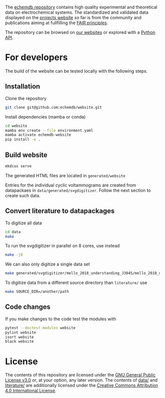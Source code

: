 The [echemdb repository](https://github.com/echemdb/website) contains high
quality experimental and theoretical data on electrochemical systems. The
standardized and validated data displayed on the [projects
website](https://www.echemdb.org/) so far is from the community and
publications aiming at fullfilling the [FAIR
principles](https://www.go-fair.org/fair-principles/).

The repository can be browsed on [our
websites](https://www.echemdb.org/) or explored with a [Python
API](https://github.com/echemdb/echemdb).

# For developers

The build of the website can be tested locally with the following steps.

## Installation

Clone the repository

```sh
git clone git@github.com:echemdb/website.git
```

Install dependencies (mamba or conda)

```sh
cd website
mamba env create --file environment.yaml
mamba activate echemdb-website
pip install -e .
```

## Build website

```sh
mkdcos serve
```

The generated HTML files are located in `generated/website`

Entries for the individual cyclic voltammograms are created from datapackaes in `data/generated/svgdigitizer`. Follow the next section to create such data.

## Convert literature to datapackages

To digitize all data

```sh
cd data
make
```

To run the svgdigitizer in parallel on 8 cores, use instead

```sh
make -j8
```

We can also only digitize a single data set

```sh
make generated/svgdigitizer/mello_2018_understanding_J3045/mello_2018_understanding_J3045_p1_f1H_black.csv
```

To digitize data from a different source directory than
`literature/` use

```sh
make SOURCE_DIR=/another/path
```

## Code changes

If you make changes to the code test the modules with

```sh
pytest --doctest-modules website
pylint website
isort website
black website
```

# License

The contents of this repository are licensed under the [GNU General Public
License v3.0](./LICENSE) or, at your option, any later version.  The contents
of [data/](./data/) and [literature/](./literature/) are additionally licensed
under the [Creative Commons Attribution 4.0 International
License](https://creativecommons.org/licenses/by/4.0/).
